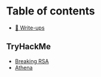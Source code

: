 # Table of contents

* [👋 Write-ups](README.md)

## TryHackMe

* [Breaking RSA](tryhackme/breaking-rsa.md)
* [Athena](tryhackme/Athena.md)